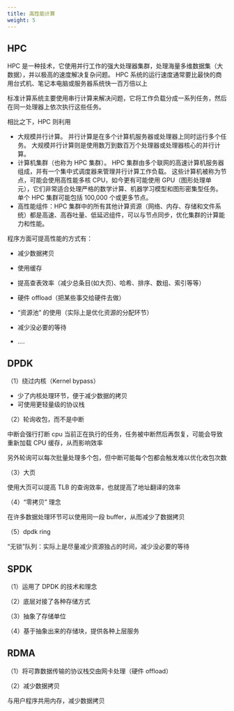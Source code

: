 ```yaml
---
title: 高性能计算
weight: 5
---
```


## HPC

HPC 是一种技术，它使用并行工作的强大处理器集群，处理海量多维数据集（大数据），并以极高的速度解决复杂问题。 HPC 系统的运行速度通常要比最快的商用台式机、笔记本电脑或服务器系统快一百万倍以上

标准计算系统主要使用串行计算来解决问题，它将工作负载分成一系列任务，然后在同一处理器上依次执行这些任务。

相比之下，HPC 则利用

- 大规模并行计算。 并行计算是在多个计算机服务器或处理器上同时运行多个任务。 大规模并行计算则是使用数万到数百万个处理器或处理器核心的并行计算。
- 计算机集群（也称为 HPC 集群）。 HPC 集群由多个联网的高速计算机服务器组成，并有一个集中式调度器来管理并行计算工作负载。 这些计算机被称为节点，可能会使用高性能多核 CPU，如今更有可能使用 GPU（图形处理单元），它们非常适合处理严格的数学计算、机器学习模型和图形密集型任务。 单个 HPC 集群可能包括 100,000 个或更多节点。
- 高性能组件：HPC 集群中的所有其他计算资源（网络、内存、存储和文件系统）都是高速、高吞吐量、低延迟组件，可以与节点同步，优化集群的计算能力和性能。

程序方面可提高性能的方式有：

- 减少数据拷贝
- 使用缓存
- 提高查表效率（减少总条目(如大页)、哈希、排序、数组、索引等等）
- 硬件 offload（把某些事交给硬件去做）
- “资源池” 的使用（实际上是优化资源的分配环节）
- 减少没必要的等待

- ....

## DPDK

（1）绕过内核（Kernel bypass）

- 少了内核处理环节，便于减少数据的拷贝
- 可使用更轻量级的协议栈

（2）轮询收包，而不是中断

中断会强行打断 cpu 当前正在执行的任务，任务被中断然后再恢复，可能会导致重新加载 CPU 缓存，从而影响效率

另外轮询可以每次批量处理多个包，但中断可能每个包都会触发难以优化收包次数

（3）大页

使用大页可以提高 TLB 的查询效率，也就提高了地址翻译的效率

（4）“零拷贝” 理念

在许多数据处理环节可以使用同一段 buffer，从而减少了数据拷贝

（5）dpdk ring

“无锁”队列：实际上是尽量减少资源独占的时间，减少没必要的等待

## SPDK

（1）运用了 DPDK 的技术和理念

（2）底层对接了各种存储方式

（3）抽象了存储单位

（4）基于抽象出来的存储块，提供各种上层服务

## RDMA

（1）将可靠数据传输的协议栈交由网卡处理（硬件 offload）

（2）减少数据拷贝

与用户程序共用内存，减少数据拷贝
